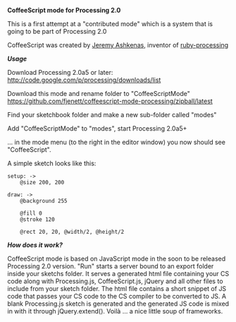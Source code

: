 **CoffeeScript mode for Processing 2.0**

This is a first attempt at a "contributed mode" which is a 
system that is going to be part of Processing 2.0

CoffeeScript was created by [Jeremy Ashkenas](https://github.com/jashkenas), inventor of [ruby-processing](https://github.com/jashkenas/ruby-processing)

***Usage***

Download Processing 2.0a5 or later:
http://code.google.com/p/processing/downloads/list

Download this mode and rename folder to "CoffeeScriptMode"
https://github.com/fjenett/coffeescript-mode-processing/zipball/latest

Find your sketchbook folder and make a new sub-folder called "modes"

Add "CoffeeScriptMode" to "modes", start Processing 2.0a5+

... in the mode menu (to the right in the editor window) you
now should see "CoffeeScript".

A simple sketch looks like this:

	setup: ->
		@size 200, 200

	draw: ->
		@background 255
	
		@fill 0
		@stroke 120
	
		@rect 20, 20, @width/2, @height/2


***How does it work?***

CoffeeScript mode is based on JavaScript mode in the soon to be released Processing 2.0 version. "Run" starts a server bound to an export folder inside your sketchs folder. It serves a generated html file containing your CS code along with Processing.js, CoffeeScript.js, jQuery and all other files to include from your sketch folder. The html file contains a short snippet of JS code that passes your CS code to the CS compiler to be converted to JS. A blank Processing.js sketch is generated and the generated JS code is mixed in with it through jQuery.extend(). Voilà ... a nice little soup of frameworks.

